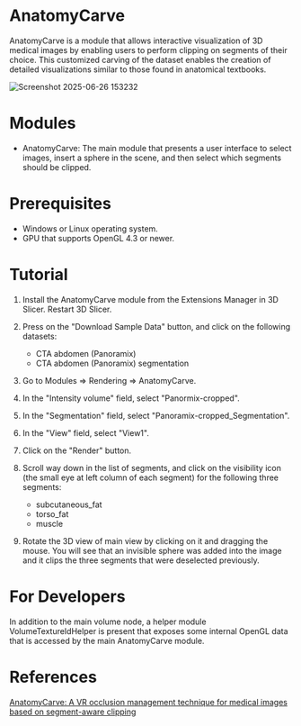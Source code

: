 # AnatomyCarve

AnatomyCarve is a module that allows interactive visualization of 3D medical images by enabling users to perform clipping on segments of their choice. This customized carving of the dataset enables the creation of detailed visualizations similar to those found in anatomical textbooks.

![Screenshot 2025-06-26 153232](https://github.com/user-attachments/assets/df90204b-5d21-4226-b2b4-e3da5c3012b1)

# Modules

- AnatomyCarve: The main module that presents a user interface to select images, insert a sphere in the scene, and then select which segments should be clipped.

# Prerequisites

- Windows or Linux operating system.
- GPU that supports OpenGL 4.3 or newer.

# Tutorial

1. Install the AnatomyCarve module from the Extensions Manager in 3D Slicer. Restart 3D Slicer.
2. Press on the "Download Sample Data" button, and click on the following datasets:
    - CTA abdomen (Panoramix)
    - CTA abdomen (Panoramix) segmentation

3. Go to Modules => Rendering => AnatomyCarve.
4. In the "Intensity volume" field, select "Panormix-cropped".
5. In the "Segmentation" field, select "Panoramix-cropped_Segmentation".
6. In the "View" field, select "View1".
7. Click on the "Render" button.
8. Scroll way down in the list of segments, and click on the visibility icon (the small eye at left column of each segment) for the following three segments:
    - subcutaneous_fat
    - torso_fat
    - muscle
9. Rotate the 3D view of main view by clicking on it and dragging the mouse. You will see that an invisible sphere was added into the image and it clips the three segments that were deselected previously.

# For Developers

In addition to the main volume node, a helper module VolumeTextureIdHelper is present that exposes some internal OpenGL data that is accessed by the main AnatomyCarve module.

# References
[AnatomyCarve: A VR occlusion management technique for medical images based on segment-aware clipping](https://arxiv.org/abs/2507.05572)
